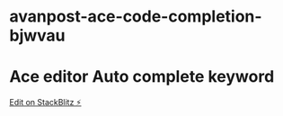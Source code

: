 # avanpost-ace-code-completion-bjwvau

# Ace editor Auto complete keyword

[Edit on StackBlitz ⚡️](https://stackblitz.com/edit/avanpost-ace-code-completion-bjwvau)
